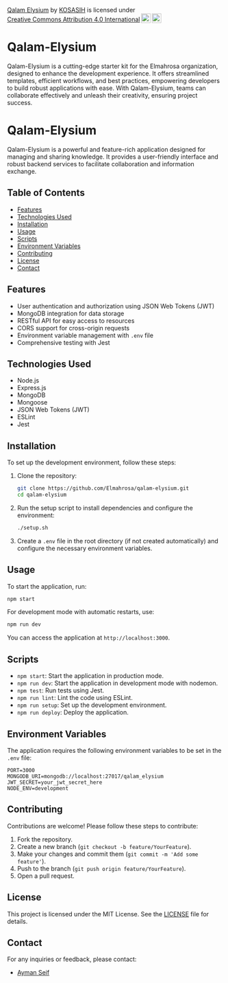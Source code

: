 <p xmlns:cc="http://creativecommons.org/ns#" xmlns:dct="http://purl.org/dc/terms/"><a property="dct:title" rel="cc:attributionURL" href="https://github.com/Elmahrosa/Qalam-Elysium">Qalam Elysium</a> by <a rel="cc:attributionURL dct:creator" property="cc:attributionName" href="https://www.linkedin.com/in/kosasih-81b46b5a">KOSASIH</a> is licensed under <a href="https://creativecommons.org/licenses/by/4.0/?ref=chooser-v1" target="_blank" rel="license noopener noreferrer" style="display:inline-block;">Creative Commons Attribution 4.0 International<img style="height:22px!important;margin-left:3px;vertical-align:text-bottom;" src="https://mirrors.creativecommons.org/presskit/icons/cc.svg?ref=chooser-v1" alt=""><img style="height:22px!important;margin-left:3px;vertical-align:text-bottom;" src="https://mirrors.creativecommons.org/presskit/icons/by.svg?ref=chooser-v1" alt=""></a></p>

# Qalam-Elysium
Qalam-Elysium is a cutting-edge starter kit for the Elmahrosa organization, designed to enhance the development experience. It offers streamlined templates, efficient workflows, and best practices, empowering developers to build robust applications with ease. With Qalam-Elysium, teams can collaborate effectively and unleash their creativity, ensuring project success.

# Qalam-Elysium

Qalam-Elysium is a powerful and feature-rich application designed for managing and sharing knowledge. It provides a user-friendly interface and robust backend services to facilitate collaboration and information exchange.

## Table of Contents

- [Features](#features)
- [Technologies Used](#technologies-used)
- [Installation](#installation)
- [Usage](#usage)
- [Scripts](#scripts)
- [Environment Variables](#environment-variables)
- [Contributing](#contributing)
- [License](#license)
- [Contact](#contact)

## Features

- User authentication and authorization using JSON Web Tokens (JWT)
- MongoDB integration for data storage
- RESTful API for easy access to resources
- CORS support for cross-origin requests
- Environment variable management with `.env` file
- Comprehensive testing with Jest

## Technologies Used

- Node.js
- Express.js
- MongoDB
- Mongoose
- JSON Web Tokens (JWT)
- ESLint
- Jest

## Installation

To set up the development environment, follow these steps:

1. Clone the repository:

   ```bash
   git clone https://github.com/Elmahrosa/qalam-elysium.git
   cd qalam-elysium
   ```

2. Run the setup script to install dependencies and configure the environment:

   ```bash
   ./setup.sh
   ```

3. Create a `.env` file in the root directory (if not created automatically) and configure the necessary environment variables.

## Usage

To start the application, run:

```bash
npm start
```

For development mode with automatic restarts, use:

```bash
npm run dev
```

You can access the application at `http://localhost:3000`.

## Scripts

- `npm start`: Start the application in production mode.
- `npm run dev`: Start the application in development mode with nodemon.
- `npm test`: Run tests using Jest.
- `npm run lint`: Lint the code using ESLint.
- `npm run setup`: Set up the development environment.
- `npm run deploy`: Deploy the application.

## Environment Variables

The application requires the following environment variables to be set in the `.env` file:

```plaintext
PORT=3000
MONGODB_URI=mongodb://localhost:27017/qalam_elysium
JWT_SECRET=your_jwt_secret_here
NODE_ENV=development
```

## Contributing

Contributions are welcome! Please follow these steps to contribute:

1. Fork the repository.
2. Create a new branch (`git checkout -b feature/YourFeature`).
3. Make your changes and commit them (`git commit -m 'Add some feature'`).
4. Push to the branch (`git push origin feature/YourFeature`).
5. Open a pull request.

## License

This project is licensed under the MIT License. See the [LICENSE](LICENSE) file for details.

## Contact

For any inquiries or feedback, please contact:

- [Ayman Seif](https://www.linkedin.com/in/aymanseif)

